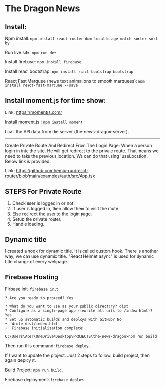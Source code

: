 # The Dragon News

## Install:

Npm install:    `npm install react-router-dom localforage match-sorter sort-by`

Run live site:   `npm run dev`

Install firebase:   `npm install firebase`

Install react bootstrap:    `npm install react-bootstrap bootstrap`

React Fast Marquee (news text animations to smooth marquees): `npm install react-fast-marquee --save`

## Install moment.js for time show:

Link: https://momentjs.com/

Install moment.js : `npm install moment`

I call the API data from the server (the-news-dragon-server). 

<hr/>


Create Private Route And Redirect From The Login Page:  When a person login in into the site. He will get redirect to the private route. That means we need to take the previous location. We can do that using 'useLocation'. Below link is provided. 

Link: https://github.com/remix-run/react-router/blob/main/examples/auth/src/App.tsx


## STEPS For Private Route
1. Check user is logged in or not. 
2. If user is logged in, then allow them to visit the route. 
3. Else redirect the user to the login page. 
4. Setup the private router. 
5. Handle loading. 

</hr>

## Dynamic title
I created a hook for dynamic title. It is called custom hook. There is another way, we can use dynamic title. "React Helmet async" is used for dynamic title change of every webpage. 


## Firebase Hosting
Firbase init:   `firebase init`.

```
? Are you ready to proceed? Yes

? What do you want to use as your public directory? dist
? Configure as a single-page app (rewrite all urls to /index.html)? Yes
? Set up automatic builds and deploys with GitHub? No
+  Wrote dist/index.html
+  Firebase initialization complete!

C:\Users\Acer\OneDrive\Desktop\PROJECTS\the-news-dragon>npm run build
```
Then run this command: `firebase deploy`. 

</hr>

If I want to update the project. Just 2 steps to follow: build project, then again deploy it. 

Build Project:      `npm run build`. 

Firebase deployment:    `firebase deploy`.



